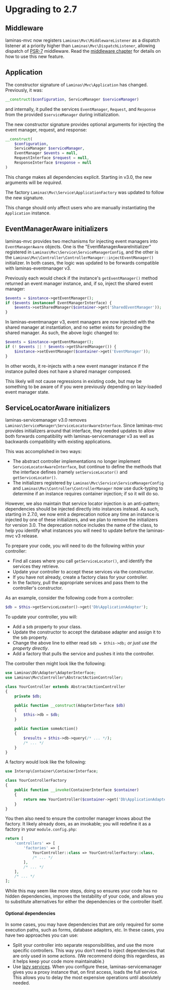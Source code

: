 # Upgrading to 2.7

## Middleware

laminas-mvc now registers `Laminas\Mvc\MiddlewareListener` as a dispatch listener at
a priority higher than `Laminas\Mvc\DispatchListener`, allowing dispatch of
[PSR-7](http://www.php-fig.org/psr/psr-7/) middleware. Read the
[middleware chapter](../middleware.md) for details on how to use this new feature.

## Application

The constructor signature of `Laminas\Mvc\Application` has changed. Previously, it
was:

```php
__construct($configuration, ServiceManager $serviceManager)
```

and internally, it pulled the services `EventManager`, `Request`, and `Response`
from the provided `$serviceManager` during initialization.

The new constructor signature provides optional arguments for injecting the
event manager, request, and response:

```php
__construct(
    $configuration,
    ServiceManager $serviceManager,
    EventManager $events = null,
    RequestInterface $request = null,
    ResponseInterface $response = null
)
```

This change makes all dependencies explicit. Starting in v3.0, the new arguments
will be *required*.

The factory `Laminas\Mvc\Service\ApplicationFactory` was updated to follow the new
signature.

This change should only affect users who are manually instantiating the
`Application` instance.

## EventManagerAware initializers

laminas-mvc provides two mechanisms for injecting event managers into
`EventManagerAware` objects. One is the "EventManagerAwareInitializer"
registered in `Laminas\Mvc\Service\ServiceManagerConfig`, and the other is the
`Laminas\Mvc\Controller\ControllerManager::injectEventManager()` initializer. In
both cases, the logic was updated to be forwards compatible with
laminas-eventmanager v3.

Previously each would check if the instance's `getEventManager()` method
returned an event manager instance, and, if so, inject the shared event manager:

```php
$events = $instance->getEventManager();
if ($events instanceof EventManagerInterface) {
    $events->setSharedManager($container->get('SharedEventManager'));
}
```

In laminas-eventmanager v3, event managers are now injected with the shared
manager at instantiation, and no setter exists for providing the shared manager.
As such, the above logic changed to:

```php
$events = $instance->getEventManager();
if (! $events || ! $events->getSharedManager()) {
    $instance->setEventManager($container->get('EventManager'));
}
```

In other words, it re-injects with a new event manager instance if the instance
pulled does not have a shared manager composed.

This likely will not cause regressions in existing code, but may be something to
be aware of if you were previously depending on lazy-loaded event manager
state.

## ServiceLocatorAware initializers

laminas-servicemanager v3.0 removes `Laminas\ServiceManager\ServiceLocatorAwareInterface`.
Since laminas-mvc provides initializers around that interface, they needed updates
to allow both forwards compatibility with laminas-servicemanager v3 as well as
backwards compatibility with existing applications.

This was accomplished in two ways:

- The abstract controller implementations no longer implement
  `ServiceLocatorAwareInterface`, but continue to define the methods that the
  interface defines (namely `setServiceLocator()` and `getServiceLocator()`.
- The initializers registered by `Laminas\Mvc\Service\ServiceManagerConfig` and
  `Laminas\Mvc\Controller\ControllerManager` now use duck-typing to determine if
  an instance requires container injection; if so it will do so.

However, we also maintain that service locator injection is an anti-pattern;
dependencies should be injected directly into instances instead. As such,
starting in 2.7.0, we now emit a deprecation notice any time an instance is
injected by one of these initializers, and we plan to remove the initializers
for version 3.0. The deprecation notice includes the name of the class, to help
you identify what instances you will need to update before the laminas-mvc v3
release.

To prepare your code, you will need to do the following within your controller:

- Find all cases where you call `getServiceLocator()`, and identify the services
  they retrieve.
- Update your controller to accept these services via the constructor.
- If you have not already, create a factory class for your controller.
- In the factory, pull the appropriate services and pass them to the
  controller's constructor.

As an example, consider the following code from a controller:

```php
$db = $this->getServiceLcoator()->get('Db\ApplicationAdapter');
```

To update your controller, you will:

- Add a `$db` property to your class.
- Update the constructor to accept the database adapter and assign it to the
  `$db` property.
- Change the above line to either read `$db = $this->db;` *or just use the
  property directly*.
- Add a factory that pulls the service and pushes it into the controller.

The controller then might look like the following:

```php
use Laminas\Db\Adapter\AdapterInterface;
use Laminas\Mvc\Controller\AbstractActionController;

class YourController extends AbstractActionController
{
    private $db;

    public function __construct(AdapterInterface $db)
    {
        $this->db = $db;
    }

    public function someAction()
    {
        $results = $this->db->query(/* ... */);
        /* ... */
    }
}
```

A factory would look like the following:

```php
use Interop\Container\ContainerInterface;

class YourControllerFactory
{
    public function __invoke(ContainerInterface $container)
    {
        return new YourController($container->get('Db\ApplicationAdapter'));
    }
}
```

You then also need to ensure the controller manager knows about the factory. It
likely already does, as an invokable; you will redefine it as a factory in
your `module.config.php`:

```php
return [
    'controllers' => [
        'factories' => [
            YourController::class => YourControllerFactory::class,
            /* ... */
        ],
        /* ... */
    ],
    /* ... */
];
```

While this may seem like more steps, doing so ensures your code has no hidden
dependencies, improves the testability of your code, and allows you to substitute
alternatives for either the dependencies or the controller itself.

#### Optional dependencies

In some cases, you may have dependencies that are only required for some
execution paths, such as forms, database adapters, etc. In these cases, you have
two approaches you can use:

- Split your controller into separate responsibilities, and use the more
  specific controllers. This way you don't need to inject dependencies that are
  only used in some actions. (We recommend doing this regardless, as it helps
  keep your code more maintainable.)
- Use [lazy services](http://docs.laminas.dev/laminas-servicemanager/lazy-services/).
  When you configure these, laminas-servicemanager gives you a proxy instance that,
  on first access, loads the full service. This allows you to delay the most
  expensive operations until absolutely needed.
